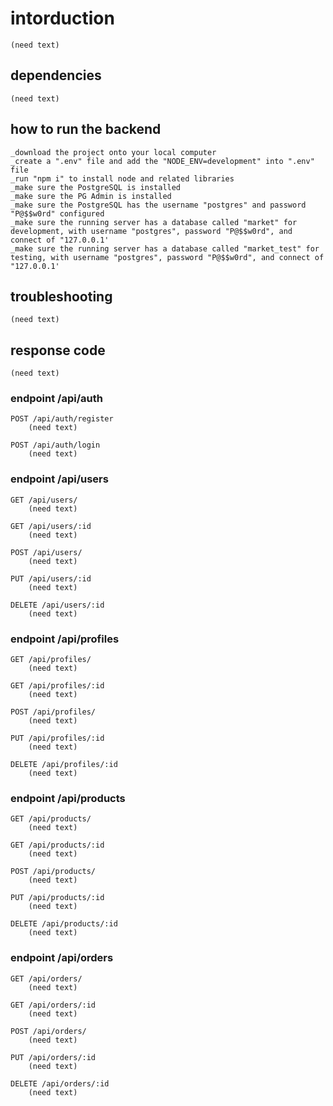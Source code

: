 # intorduction
    (need text)

## dependencies
    (need text)

## how to run the backend
    _download the project onto your local computer
    _create a ".env" file and add the "NODE_ENV=development" into ".env" file
    _run "npm i" to install node and related libraries
    _make sure the PostgreSQL is installed
    _make sure the PG Admin is installed
    _make sure the PostgreSQL has the username "postgres" and password "P@$$w0rd" configured
    _make sure the running server has a database called "market" for development, with username "postgres", password "P@$$w0rd", and connect of "127.0.0.1'
    _make sure the running server has a database called "market_test" for testing, with username "postgres", password "P@$$w0rd", and connect of "127.0.0.1'


## troubleshooting
    (need text)

## response code
    (need text)

### endpoint /api/auth

    POST /api/auth/register
        (need text)

    POST /api/auth/login
        (need text)

### endpoint /api/users

    GET /api/users/
        (need text)

    GET /api/users/:id
        (need text)
    
    POST /api/users/
        (need text)
    
    PUT /api/users/:id
        (need text)
    
    DELETE /api/users/:id
        (need text)

### endpoint /api/profiles

    GET /api/profiles/
        (need text)

    GET /api/profiles/:id
        (need text)
    
    POST /api/profiles/
        (need text)
    
    PUT /api/profiles/:id
        (need text)
    
    DELETE /api/profiles/:id
        (need text)

### endpoint /api/products

    GET /api/products/
        (need text)

    GET /api/products/:id
        (need text)
    
    POST /api/products/
        (need text)
    
    PUT /api/products/:id
        (need text)
    
    DELETE /api/products/:id
        (need text)

### endpoint /api/orders

    GET /api/orders/
        (need text)

    GET /api/orders/:id
        (need text)
    
    POST /api/orders/
        (need text)
    
    PUT /api/orders/:id
        (need text)
    
    DELETE /api/orders/:id
        (need text)